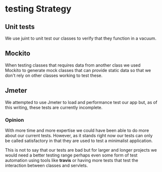 # testing Strategy

## Unit tests

We use juint to unit test our classes to verify that they function in a vacuum.

## Mockito

When testing classes that requires data from another class we used Mockito to generate mock classes that can provide static data so that we don't rely on other classes working to test these.

## Jmeter

We attempted to use Jmeter to load and performance test our app but, as of this writing, these tests are currently incomplete.

### Opinion

With more time and more expertise we could have been able to do more about our current tests. However, as it stands right now our tests can only be called satisfactory in that they are used to test a minimalist application.

This is not to say that our tests are bad but for larger and longer projects we would need a better testing range perhaps even some form of test automation using tools like **travis** or having more tests that test the interaction between classes and servlets.
